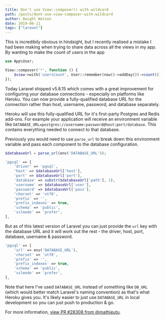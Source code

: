 ```yaml
---
title: Don't use View::composer() with wildcard
path: /posts/dont-use-view-composer-with-wildcard
author: Dwight Watson
date: 2019-06-11
tags: ["laravel"]
---
```


This is incredibily obvious in hindsight, but I recently realised a mistake I had been making when trying to share data across all the views in my app. By wanting to make the count of users in the app

```php
use App\User;

View::composer('*', function () {
    $view->with('usersCount', User::remember(now()->addDay())->count());
});
```


Today Laravel shipped v5.8.15 which comes with a great improvement for configuring your database connections - especially on platforms like Heroku. You can now provide a fully-qualified database URL for the connection rather than host, username, password, and database separately.

Heroku will use this fully-qualified URL for it's first-party Postgres and Redis add-ons. For example your application will receive an environment variable like `DATABASE_URL=postgres://username:password@host:port/database`. This contains everything needed to connect to that database.

Previously you would need to use `parse_url` to break down this environment variable and pass each component to the database configuration.

```php
$databaseUrl = parse_url(env('DATABASE_URL'));
```

```php
'pgsql' => [
    'driver' => 'pgsql',
    'host' => $databaseUrl['host'],
    'port' => $databaseUrl['port'],
    'database' => substr($databaseUrl['path'], 1),
    'username' => $databaseUrl['user'],
    'password' => $databaseUrl['pass'],
    'charset' => 'utf8',
    'prefix' => '',
    'prefix_indexes' => true,
    'schema' => 'public',
    'sslmode' => 'prefer',
],
```

But as of this latest version of Laravel you can just provide the `url` key with the database URL and it will work out the rest - the driver, host, port, database, username & password.

```php
'pgsql' => [
    'url' => env('DATABASE_URL'),
    'charset' => 'utf8',
    'prefix' => '',
    'prefix_indexes' => true,
    'schema' => 'public',
    'sslmode' => 'prefer',
],
```

Note that here I've used `DATABASE_URL` instead of something like `DB_URL` (which would better match Laravel's naming convention) as that's what Heroku gives you. It's likely easier to just use `DATABASE_URL` in local development so you can just push to production & go.

For more information, [view PR #28308 from @mathieutu](https://github.com/laravel/framework/pull/28308).
